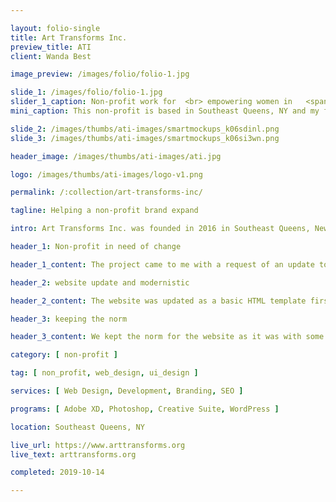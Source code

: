 ```yaml
---

layout: folio-single
title: Art Transforms Inc.
preview_title: ATI
client: Wanda Best

image_preview: /images/folio/folio-1.jpg

slide_1: /images/folio/folio-1.jpg
slider_1_caption: Non-profit work for  <br> empowering women in   <span>New York</span>  <br> art galleries
mini_caption: This non-profit is based in Southeast Queens, NY and my first non-profit project off of Taproot+. Their goal is to empower women that has been in domestic abuse situations and use art to help them express that.

slide_2: /images/thumbs/ati-images/smartmockups_k06sdinl.png
slide_3: /images/thumbs/ati-images/smartmockups_k06si3wn.png

header_image: /images/thumbs/ati-images/ati.jpg

logo: /images/thumbs/ati-images/logo-v1.png

permalink: /:collection/art-transforms-inc/

tagline: Helping a non-profit brand expand

intro: Art Transforms Inc. was founded in 2016 in Southeast Queens, New York City as a way to help people with trauma in free art classes and showcasing their talent. Naturally this was a touchup of branding. The original site was a bit in need of a redesign to match their needs. Something simple, but still artistic and unique. Although the site has gone back to their original design due to their request, the update of some content area points has made an increase for them overall.

header_1: Non-profit in need of change

header_1_content: The project came to me with a request of an update to their overal site design. I came up with concept of changing the overal structure to being a more open spaced feel to be welcoming. I focused on the color structure that they choose as their primary for the call to action buttons. The color of the blue and purple was my main focus for the colors in their theme with white being the primary background used. The design took around a week to finalize and get down to a unified look and flow.

header_2: website update and modernistic

header_2_content: The website was updated as a basic HTML template first to test out the capabilities with the Bootstrap framework that I was going to use for them. I built it into a full test website in around a week time and was getting it ready for transfer until we decided to stick with the current design and utilize that instead with a content update and change of some sections. Before we did that, I tested out the analytics for the new website structure and speed to show an increase of 45% from what it was a month prior, an increase in users by 22%, and overall a nice 33.5%.

header_3: keeping the norm

header_3_content: We kept the norm for the website as it was with some changes here and there. I installed an optimization plugin to help with the content and images. I have it run on a constant optimization since their service runs through GoDaddy and it is setup for optimization for their site.

category: [ non-profit ]

tag: [ non_profit, web_design, ui_design ]

services: [ Web Design, Development, Branding, SEO ]

programs: [ Adobe XD, Photoshop, Creative Suite, WordPress ]

location: Southeast Queens, NY

live_url: https://www.arttransforms.org
live_text: arttransforms.org

completed: 2019-10-14

---
```

